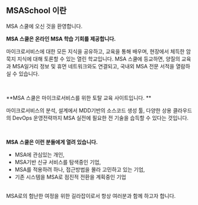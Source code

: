 ## MSASchool 이란

MSA 스쿨에 오신 것을 환영합니다.

**MSA 스쿨은 온라인 MSA 학습 기회를 제공합니다.**

마이크로서비스에 대한 모든 지식을 공유하고, 교육을 통해 배우며, 현장에서 체득한 암묵지 지식에 대해 토론할 수 있는 열린 학교입니다. MSA 스쿨에 등교하면, 양질의 교육과 MSA일거리 정보 및 휴먼 네트워크와도 연결되고, 국내외 MSA 전문 서적을 열람하실 수 있습니다.

<br/>

**MSA 스쿨은 마이크로서비스를 위한 토탈 교육 사이트입니다. **

마이크로서비스의 분석, 설계에서 MDD기반의 소스코드 생성 툴, 다양한 상용 클라우드의 DevOps 운영전략까지 MSA 실전에 필요한 전 기술을 습득할 수 있다는 것입니다.

<br/>

**MSA 스쿨은 이런 분들에게 열려 있습니다.**

- MSA에 관심있는 개인,
- MSA기반 신규 서비스를 탐색중인 기업,
- MSA를 적용하려 하나, 접근방법을 몰라 고민하고 있는 기업,
- 기존 시스템을 MSA로 점진적 전환을 계획중인 기업

<br/>
MSA로의 험난한 여정을 위한 길라잡이로서 항상 여러분과 함께 하고자 합니다.

